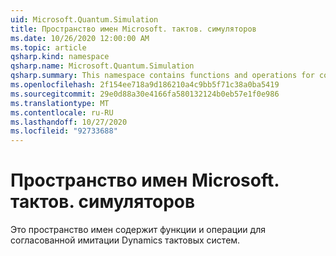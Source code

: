 ```yaml
---
uid: Microsoft.Quantum.Simulation
title: Пространство имен Microsoft. тактов. симуляторов
ms.date: 10/26/2020 12:00:00 AM
ms.topic: article
qsharp.kind: namespace
qsharp.name: Microsoft.Quantum.Simulation
qsharp.summary: This namespace contains functions and operations for coherently simulating the dynamics of quantum systems.
ms.openlocfilehash: 2f154ee718a9d186210a4c9bb5f71c38a0ba5419
ms.sourcegitcommit: 29e0d88a30e4166fa580132124b0eb57e1f0e986
ms.translationtype: MT
ms.contentlocale: ru-RU
ms.lasthandoff: 10/27/2020
ms.locfileid: "92733688"
---
```

# <a name="microsoftquantumsimulation-namespace"></a>Пространство имен Microsoft. тактов. симуляторов

Это пространство имен содержит функции и операции для согласованной имитации Dynamics тактовых систем.

